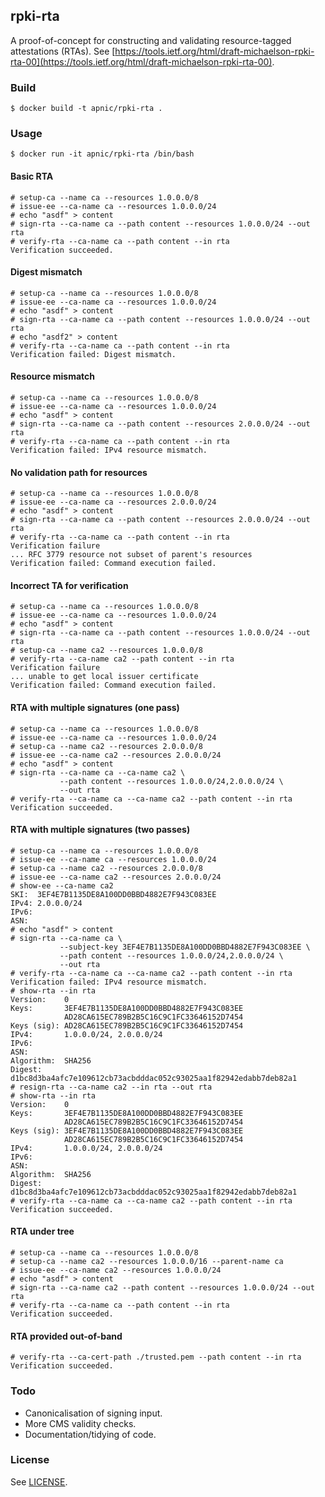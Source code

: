 ## rpki-rta

A proof-of-concept for constructing and validating resource-tagged
attestations (RTAs).  See
[https://tools.ietf.org/html/draft-michaelson-rpki-rta-00](https://tools.ietf.org/html/draft-michaelson-rpki-rta-00).

### Build

    $ docker build -t apnic/rpki-rta .

### Usage

    $ docker run -it apnic/rpki-rta /bin/bash

#### Basic RTA

    # setup-ca --name ca --resources 1.0.0.0/8
    # issue-ee --ca-name ca --resources 1.0.0.0/24
    # echo "asdf" > content
    # sign-rta --ca-name ca --path content --resources 1.0.0.0/24 --out rta
    # verify-rta --ca-name ca --path content --in rta
    Verification succeeded.

#### Digest mismatch

    # setup-ca --name ca --resources 1.0.0.0/8
    # issue-ee --ca-name ca --resources 1.0.0.0/24
    # echo "asdf" > content
    # sign-rta --ca-name ca --path content --resources 1.0.0.0/24 --out rta
    # echo "asdf2" > content
    # verify-rta --ca-name ca --path content --in rta
    Verification failed: Digest mismatch.

#### Resource mismatch

    # setup-ca --name ca --resources 1.0.0.0/8
    # issue-ee --ca-name ca --resources 1.0.0.0/24
    # echo "asdf" > content
    # sign-rta --ca-name ca --path content --resources 2.0.0.0/24 --out rta
    # verify-rta --ca-name ca --path content --in rta
    Verification failed: IPv4 resource mismatch.

#### No validation path for resources

    # setup-ca --name ca --resources 1.0.0.0/8
    # issue-ee --ca-name ca --resources 2.0.0.0/24
    # echo "asdf" > content
    # sign-rta --ca-name ca --path content --resources 2.0.0.0/24 --out rta
    # verify-rta --ca-name ca --path content --in rta
    Verification failure
    ... RFC 3779 resource not subset of parent's resources
    Verification failed: Command execution failed.

#### Incorrect TA for verification

    # setup-ca --name ca --resources 1.0.0.0/8
    # issue-ee --ca-name ca --resources 1.0.0.0/24
    # echo "asdf" > content
    # sign-rta --ca-name ca --path content --resources 1.0.0.0/24 --out rta
    # setup-ca --name ca2 --resources 1.0.0.0/8
    # verify-rta --ca-name ca2 --path content --in rta
    Verification failure
    ... unable to get local issuer certificate
    Verification failed: Command execution failed.

#### RTA with multiple signatures (one pass)

    # setup-ca --name ca --resources 1.0.0.0/8
    # issue-ee --ca-name ca --resources 1.0.0.0/24
    # setup-ca --name ca2 --resources 2.0.0.0/8
    # issue-ee --ca-name ca2 --resources 2.0.0.0/24
    # echo "asdf" > content
    # sign-rta --ca-name ca --ca-name ca2 \
               --path content --resources 1.0.0.0/24,2.0.0.0/24 \
               --out rta
    # verify-rta --ca-name ca --ca-name ca2 --path content --in rta
    Verification succeeded.

#### RTA with multiple signatures (two passes)

    # setup-ca --name ca --resources 1.0.0.0/8
    # issue-ee --ca-name ca --resources 1.0.0.0/24
    # setup-ca --name ca2 --resources 2.0.0.0/8
    # issue-ee --ca-name ca2 --resources 2.0.0.0/24
    # show-ee --ca-name ca2
    SKI:  3EF4E7B1135DE8A100DD0BBD4882E7F943C083EE
    IPv4: 2.0.0.0/24
    IPv6:
    ASN:
    # echo "asdf" > content
    # sign-rta --ca-name ca \
               --subject-key 3EF4E7B1135DE8A100DD0BBD4882E7F943C083EE \
               --path content --resources 1.0.0.0/24,2.0.0.0/24 \
               --out rta
    # verify-rta --ca-name ca --ca-name ca2 --path content --in rta
    Verification failed: IPv4 resource mismatch.
    # show-rta --in rta
    Version:    0
    Keys:       3EF4E7B1135DE8A100DD0BBD4882E7F943C083EE
                AD28CA615EC789B2B5C16C9C1FC33646152D7454
    Keys (sig): AD28CA615EC789B2B5C16C9C1FC33646152D7454
    IPv4:       1.0.0.0/24, 2.0.0.0/24
    IPv6:
    ASN:
    Algorithm:  SHA256
    Digest:     d1bc8d3ba4afc7e109612cb73acbdddac052c93025aa1f82942edabb7deb82a1
    # resign-rta --ca-name ca2 --in rta --out rta
    # show-rta --in rta
    Version:    0
    Keys:       3EF4E7B1135DE8A100DD0BBD4882E7F943C083EE
                AD28CA615EC789B2B5C16C9C1FC33646152D7454
    Keys (sig): 3EF4E7B1135DE8A100DD0BBD4882E7F943C083EE
                AD28CA615EC789B2B5C16C9C1FC33646152D7454
    IPv4:       1.0.0.0/24, 2.0.0.0/24
    IPv6:
    ASN:
    Algorithm:  SHA256
    Digest:     d1bc8d3ba4afc7e109612cb73acbdddac052c93025aa1f82942edabb7deb82a1
    # verify-rta --ca-name ca --ca-name ca2 --path content --in rta
    Verification succeeded.

#### RTA under tree

    # setup-ca --name ca --resources 1.0.0.0/8
    # setup-ca --name ca2 --resources 1.0.0.0/16 --parent-name ca
    # issue-ee --ca-name ca2 --resources 1.0.0.0/24
    # echo "asdf" > content
    # sign-rta --ca-name ca2 --path content --resources 1.0.0.0/24 --out rta
    # verify-rta --ca-name ca --path content --in rta
    Verification succeeded.

#### RTA provided out-of-band

    # verify-rta --ca-cert-path ./trusted.pem --path content --in rta
    Verification succeeded.

### Todo

   - Canonicalisation of signing input.
   - More CMS validity checks.
   - Documentation/tidying of code.

### License

See [LICENSE](./LICENSE).
